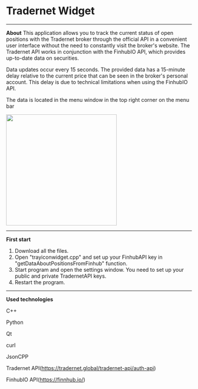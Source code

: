 # Tradernet Widget

***
__About__
This application allows you to track the current status of open positions with the Tradernet broker through the official API in a convenient user interface without the need to constantly visit the broker's website. The Tradernet API works in conjunction with the FinhubIO API, which provides up-to-date data on securities.

Data updates occur every 15 seconds. The provided data has a 15-minute delay relative to the current price that can be seen in the broker's personal account. This delay is due to technical limitations when using the FinhubIO API.

The data is located in the menu window in the top right corner on the menu bar

<img src="https://i.imgur.com/tV1JSSv.png" width="300">

***
__First start__
1. Download all the files.
2. Open "trayiconwidget.cpp" and set up your FinhubAPI key in "getDataAboutPositionsFromFinhub" function.
3. Start program and open the settings window. You need to set up your public and private TradernetAPI keys.
4. Restart the program.

***
__Used technologies__

C++

Python

Qt

curl

JsonCPP

Tradernet API(https://tradernet.global/tradernet-api/auth-api) 

FinhubIO API(https://finnhub.io/)

